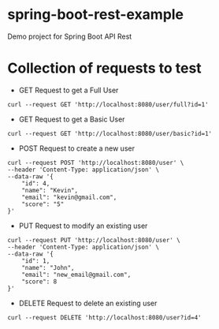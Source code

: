 # spring-boot-rest-example
Demo project for Spring Boot API Rest


# Collection of requests to test


- GET Request to get a Full User

```
curl --request GET 'http://localhost:8080/user/full?id=1'
```

- GET Request to get a Basic User

```
curl --request GET 'http://localhost:8080/user/basic?id=1'
```

- POST Request to create a new user

```
curl --request POST 'http://localhost:8080/user' \
--header 'Content-Type: application/json' \
--data-raw '{
    "id": 4,
    "name": "Kevin",
    "email": "kevin@gmail.com",
    "score": "5"
}'
```

- PUT Request to modify an existing user

```
curl --request PUT 'http://localhost:8080/user' \
--header 'Content-Type: application/json' \
--data-raw '{
    "id": 1,
    "name": "John",
    "email": "new_email@gmail.com",
    "score": 8
}'
```

- DELETE Request to delete an existing user

```
curl --request DELETE 'http://localhost:8080/user?id=4'
```
